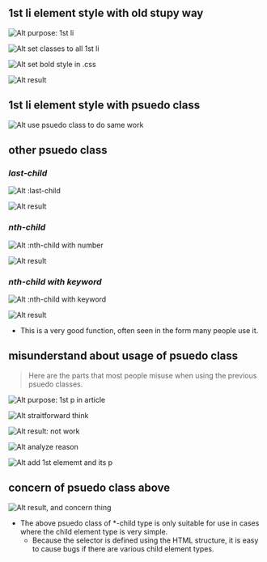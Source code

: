 ## **1st li element style with old stupy way**

![Alt purpose: 1st li](pic/01.jpg)

![Alt set classes to all 1st li](pic/02.jpg)

![Alt set bold style in .css](pic/03.jpg)

![Alt result](pic/04.jpg)

## **1st li element style with psuedo class**

![Alt use psuedo class to do same work](pic/05.jpg)

## **other psuedo class**

### _last-child_

![Alt :last-child](pic/06.jpg)

![Alt result](pic/07.jpg)

### _nth-child_

![Alt :nth-child with number](pic/08.jpg)

![Alt result](pic/09.jpg)

### _nth-child with keyword_

![Alt :nth-child with keyword](pic/10.jpg)

![Alt result](pic/11.jpg)

- This is a very good function, often seen in the form many people use it.

## **misunderstand about usage of psuedo class**

> Here are the parts that most people misuse when using the previous psuedo classes.

![Alt purpose: 1st p in article](pic/12.jpg)

![Alt straitforward think](pic/13.jpg)

![Alt result: not work](pic/14.jpg)

![Alt analyze reason](pic/15.jpg)

![Alt add 1st elememt and its p](pic/16.jpg)

## **concern of psuedo class above**

![Alt result, and concern thing](pic/17.jpg)

- The above psuedo class of \*-child type is only suitable for use in cases where the child element type is very simple.
  - Because the selector is defined using the HTML structure, it is easy to cause bugs if there are various child element types.
